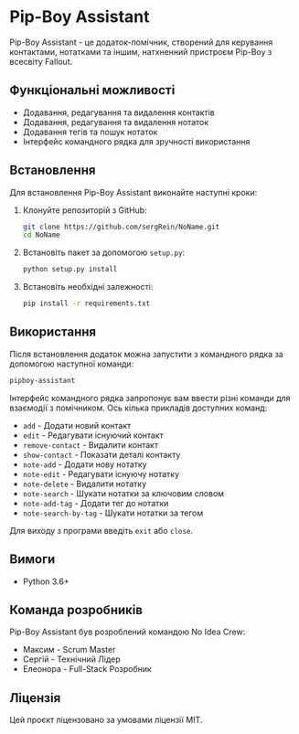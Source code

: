 # Pip-Boy Assistant

Pip-Boy Assistant - це додаток-помічник, створений для керування контактами, нотатками та іншим, натхненний пристроєм Pip-Boy з всесвіту Fallout.

## Функціональні можливості
- Додавання, редагування та видалення контактів
- Додавання, редагування та видалення нотаток
- Додавання тегів та пошук нотаток
- Інтерфейс командного рядка для зручності використання

## Встановлення

Для встановлення Pip-Boy Assistant виконайте наступні кроки:

1. Клонуйте репозиторій з GitHub:
   ```sh
   git clone https://github.com/sergRein/NoName.git
   cd NoName
   ```

2. Встановіть пакет за допомогою `setup.py`:
   ```sh
   python setup.py install
   ```

3. Встановіть необхідні залежності:
   ```sh
   pip install -r requirements.txt
   ```

## Використання

Після встановлення додаток можна запустити з командного рядка за допомогою наступної команди:

```sh
pipboy-assistant
```

Інтерфейс командного рядка запропонує вам ввести різні команди для взаємодії з помічником. Ось кілька прикладів доступних команд:

- `add` - Додати новий контакт
- `edit` - Редагувати існуючий контакт
- `remove-contact` - Видалити контакт
- `show-contact` - Показати деталі контакту
- `note-add` - Додати нову нотатку
- `note-edit` - Редагувати існуючу нотатку
- `note-delete` - Видалити нотатку
- `note-search` - Шукати нотатки за ключовим словом
- `note-add-tag` - Додати тег до нотатки
- `note-search-by-tag` - Шукати нотатки за тегом

Для виходу з програми введіть `exit` або `close`.

## Вимоги

- Python 3.6+

## Команда розробників

Pip-Boy Assistant був розроблений командою No Idea Crew:
- Максим - Scrum Master
- Сергій - Технічний Лідер
- Елеонора - Full-Stack Розробник

## Ліцензія

Цей проєкт ліцензовано за умовами ліцензії MIT.

